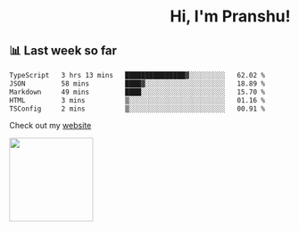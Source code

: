 <div align="right" >
   
   <H1>Hi, I'm Pranshu!</H1>

</div>

## 📊 Last week so far
<!--START_SECTION:waka-->

```txt
TypeScript   3 hrs 13 mins   ███████████████▓░░░░░░░░░   62.02 %
JSON         58 mins         ████▓░░░░░░░░░░░░░░░░░░░░   18.89 %
Markdown     49 mins         ████░░░░░░░░░░░░░░░░░░░░░   15.70 %
HTML         3 mins          ▒░░░░░░░░░░░░░░░░░░░░░░░░   01.16 %
TSConfig     2 mins          ▒░░░░░░░░░░░░░░░░░░░░░░░░   00.91 %
```

<!--END_SECTION:waka-->

Check out my [website](https://pranshu05.vercel.app)

<img align="left" width="150" src="https://user-images.githubusercontent.com/70943732/209951571-93b7afe5-f523-4683-b725-5d94b287e94e.png">

